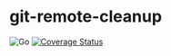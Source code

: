 # git-remote-cleanup
![Go](https://github.com/fhopfensperger/git-remote-cleanup/workflows/Go/badge.svg)
[![Coverage Status](https://coveralls.io/repos/github/fhopfensperger/git-remote-cleanup/badge.svg?branch=master)](https://coveralls.io/github/fhopfensperger/git-remote-cleanup?branch=master)

